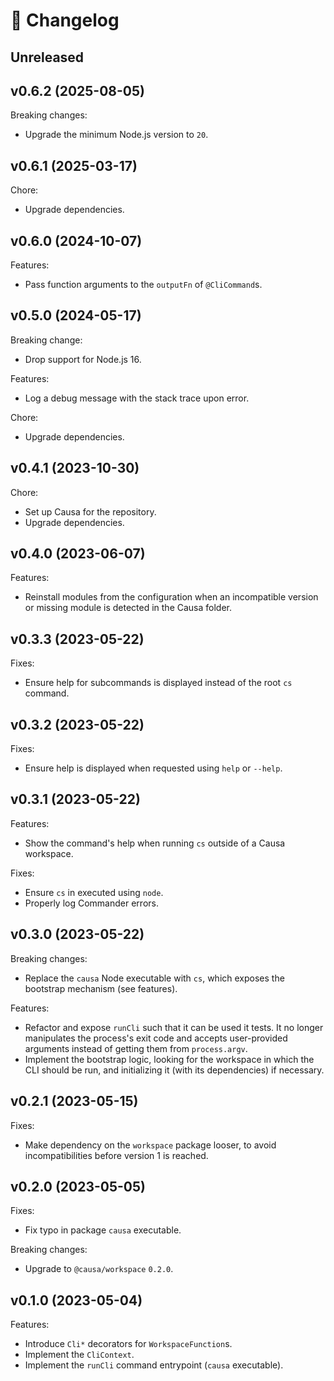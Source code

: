 # 🔖 Changelog

## Unreleased

## v0.6.2 (2025-08-05)

Breaking changes:

- Upgrade the minimum Node.js version to `20`.

## v0.6.1 (2025-03-17)

Chore:

- Upgrade dependencies.

## v0.6.0 (2024-10-07)

Features:

- Pass function arguments to the `outputFn` of `@CliCommand`s.

## v0.5.0 (2024-05-17)

Breaking change:

- Drop support for Node.js 16.

Features:

- Log a debug message with the stack trace upon error.

Chore:

- Upgrade dependencies.

## v0.4.1 (2023-10-30)

Chore:

- Set up Causa for the repository.
- Upgrade dependencies.

## v0.4.0 (2023-06-07)

Features:

- Reinstall modules from the configuration when an incompatible version or missing module is detected in the Causa folder.

## v0.3.3 (2023-05-22)

Fixes:

- Ensure help for subcommands is displayed instead of the root `cs` command.

## v0.3.2 (2023-05-22)

Fixes:

- Ensure help is displayed when requested using `help` or `--help`.

## v0.3.1 (2023-05-22)

Features:

- Show the command's help when running `cs` outside of a Causa workspace.

Fixes:

- Ensure `cs` in executed using `node`.
- Properly log Commander errors.

## v0.3.0 (2023-05-22)

Breaking changes:

- Replace the `causa` Node executable with `cs`, which exposes the bootstrap mechanism (see features).

Features:

- Refactor and expose `runCli` such that it can be used it tests. It no longer manipulates the process's exit code and accepts user-provided arguments instead of getting them from `process.argv`.
- Implement the bootstrap logic, looking for the workspace in which the CLI should be run, and initializing it (with its dependencies) if necessary.

## v0.2.1 (2023-05-15)

Fixes:

- Make dependency on the `workspace` package looser, to avoid incompatibilities before version 1 is reached.

## v0.2.0 (2023-05-05)

Fixes:

- Fix typo in package `causa` executable.

Breaking changes:

- Upgrade to `@causa/workspace` `0.2.0`.

## v0.1.0 (2023-05-04)

Features:

- Introduce `Cli*` decorators for `WorkspaceFunction`s.
- Implement the `CliContext`.
- Implement the `runCli` command entrypoint (`causa` executable).
